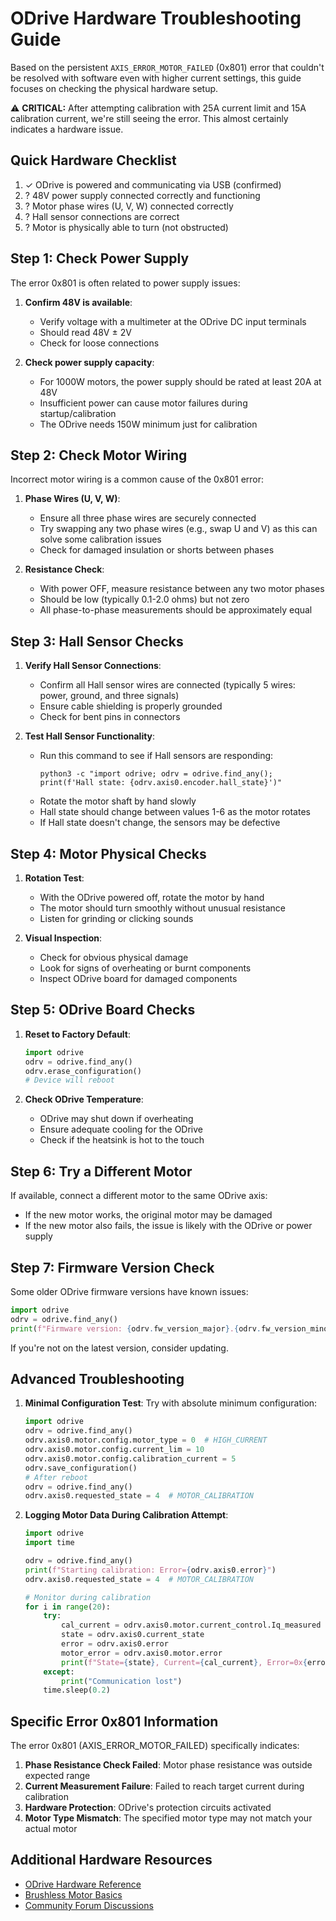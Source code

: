 # ODrive Hardware Troubleshooting Guide

Based on the persistent `AXIS_ERROR_MOTOR_FAILED` (0x801) error that couldn't be resolved with software even with higher current settings, this guide focuses on checking the physical hardware setup.

⚠️ **CRITICAL:** After attempting calibration with 25A current limit and 15A calibration current, we're still seeing the error. This almost certainly indicates a hardware issue.

## Quick Hardware Checklist

1. ✓ ODrive is powered and communicating via USB (confirmed)
2. ? 48V power supply connected correctly and functioning
3. ? Motor phase wires (U, V, W) connected correctly
4. ? Hall sensor connections are correct
5. ? Motor is physically able to turn (not obstructed)

## Step 1: Check Power Supply

The error 0x801 is often related to power supply issues:

1. **Confirm 48V is available**:
   - Verify voltage with a multimeter at the ODrive DC input terminals
   - Should read 48V ± 2V
   - Check for loose connections

2. **Check power supply capacity**:
   - For 1000W motors, the power supply should be rated at least 20A at 48V
   - Insufficient power can cause motor failures during startup/calibration
   - The ODrive needs 150W minimum just for calibration

## Step 2: Check Motor Wiring

Incorrect motor wiring is a common cause of the 0x801 error:

1. **Phase Wires (U, V, W)**:
   - Ensure all three phase wires are securely connected
   - Try swapping any two phase wires (e.g., swap U and V) as this can solve some calibration issues
   - Check for damaged insulation or shorts between phases

2. **Resistance Check**:
   - With power OFF, measure resistance between any two motor phases
   - Should be low (typically 0.1-2.0 ohms) but not zero
   - All phase-to-phase measurements should be approximately equal

## Step 3: Hall Sensor Checks

1. **Verify Hall Sensor Connections**:
   - Confirm all Hall sensor wires are connected (typically 5 wires: power, ground, and three signals)
   - Ensure cable shielding is properly grounded
   - Check for bent pins in connectors

2. **Test Hall Sensor Functionality**:
   - Run this command to see if Hall sensors are responding:
     ```
     python3 -c "import odrive; odrv = odrive.find_any(); print(f'Hall state: {odrv.axis0.encoder.hall_state}')"
     ```
   - Rotate the motor shaft by hand slowly
   - Hall state should change between values 1-6 as the motor rotates
   - If Hall state doesn't change, the sensors may be defective

## Step 4: Motor Physical Checks

1. **Rotation Test**:
   - With the ODrive powered off, rotate the motor by hand
   - The motor should turn smoothly without unusual resistance
   - Listen for grinding or clicking sounds
   
2. **Visual Inspection**:
   - Check for obvious physical damage
   - Look for signs of overheating or burnt components
   - Inspect ODrive board for damaged components

## Step 5: ODrive Board Checks

1. **Reset to Factory Default**:
   ```python
   import odrive
   odrv = odrive.find_any()
   odrv.erase_configuration()
   # Device will reboot
   ```

2. **Check ODrive Temperature**:
   - ODrive may shut down if overheating
   - Ensure adequate cooling for the ODrive
   - Check if the heatsink is hot to the touch

## Step 6: Try a Different Motor

If available, connect a different motor to the same ODrive axis:
- If the new motor works, the original motor may be damaged
- If the new motor also fails, the issue is likely with the ODrive or power supply

## Step 7: Firmware Version Check

Some older ODrive firmware versions have known issues:
```python
import odrive
odrv = odrive.find_any()
print(f"Firmware version: {odrv.fw_version_major}.{odrv.fw_version_minor}.{odrv.fw_version_revision}")
```

If you're not on the latest version, consider updating.

## Advanced Troubleshooting

1. **Minimal Configuration Test**:
   Try with absolute minimum configuration:
   ```python
   import odrive
   odrv = odrive.find_any()
   odrv.axis0.motor.config.motor_type = 0  # HIGH_CURRENT
   odrv.axis0.motor.config.current_lim = 10
   odrv.axis0.motor.config.calibration_current = 5
   odrv.save_configuration()
   # After reboot
   odrv = odrive.find_any()
   odrv.axis0.requested_state = 4  # MOTOR_CALIBRATION
   ```

2. **Logging Motor Data During Calibration Attempt**:
   ```python
   import odrive
   import time
   
   odrv = odrive.find_any()
   print(f"Starting calibration: Error={odrv.axis0.error}")
   odrv.axis0.requested_state = 4  # MOTOR_CALIBRATION
   
   # Monitor during calibration
   for i in range(20):
       try:
           cal_current = odrv.axis0.motor.current_control.Iq_measured
           state = odrv.axis0.current_state
           error = odrv.axis0.error
           motor_error = odrv.axis0.motor.error
           print(f"State={state}, Current={cal_current}, Error=0x{error:X}, Motor Error=0x{motor_error:X}")
       except:
           print("Communication lost")
       time.sleep(0.2)
   ```

## Specific Error 0x801 Information

The error 0x801 (AXIS_ERROR_MOTOR_FAILED) specifically indicates:

1. **Phase Resistance Check Failed**: Motor phase resistance was outside expected range
2. **Current Measurement Failure**: Failed to reach target current during calibration
3. **Hardware Protection**: ODrive's protection circuits activated
4. **Motor Type Mismatch**: The specified motor type may not match your actual motor

## Additional Hardware Resources

- [ODrive Hardware Reference](https://docs.odriverobotics.com/v/latest/hardware-reference.html)
- [Brushless Motor Basics](https://docs.odriverobotics.com/v/latest/guides/getting-started.html#choosing-a-motor)
- [Community Forum Discussions](https://discourse.odriverobotics.com/search?q=AXIS_ERROR_MOTOR_FAILED%20order%3Alatest)
